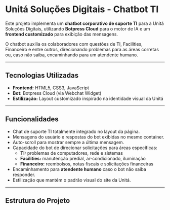 # Unitá Soluções Digitais - Chatbot TI

Este projeto implementa um **chatbot corporativo de suporte TI** para a Unitá Soluções Digitais, utilizando **Botpress Cloud** para o motor de IA e um **frontend customizado** para exibição das mensagens.

O chatbot auxilia os colaboradores com questões de TI, Facilities, Financeiro e entre outros, direcionando problemas para as áreas corretas ou, caso não saiba, encaminhando para um atendente humano.

---

## Tecnologias Utilizadas

- **Frontend:** HTML5, CSS3, JavaScript
- **Bot:** Botpress Cloud (via Webchat Widget)  
- **Estilização:** Layout customizado inspirado na identidade visual da Unitá  

---

## Funcionalidades

- Chat de suporte TI totalmente integrado no layout da página.  
- Mensagens do usuário e respostas do bot exibidas no mesmo container.  
- Auto-scroll para mostrar sempre a última mensagem.  
- Capacidade do bot de direcionar solicitações para áreas específicas:
  - **TI:** problemas de computadores, rede e sistemas  
  - **Facilities:** manutenção predial, ar-condicionado, iluminação  
  - **Financeiro:** reembolsos, notas fiscais e solicitações financeiras  
- Encaminhamento para **atendente humano** caso o bot não saiba responder.  
- Estilização que mantém o padrão visual do site da Unitá.  

---

## Estrutura do Projeto

